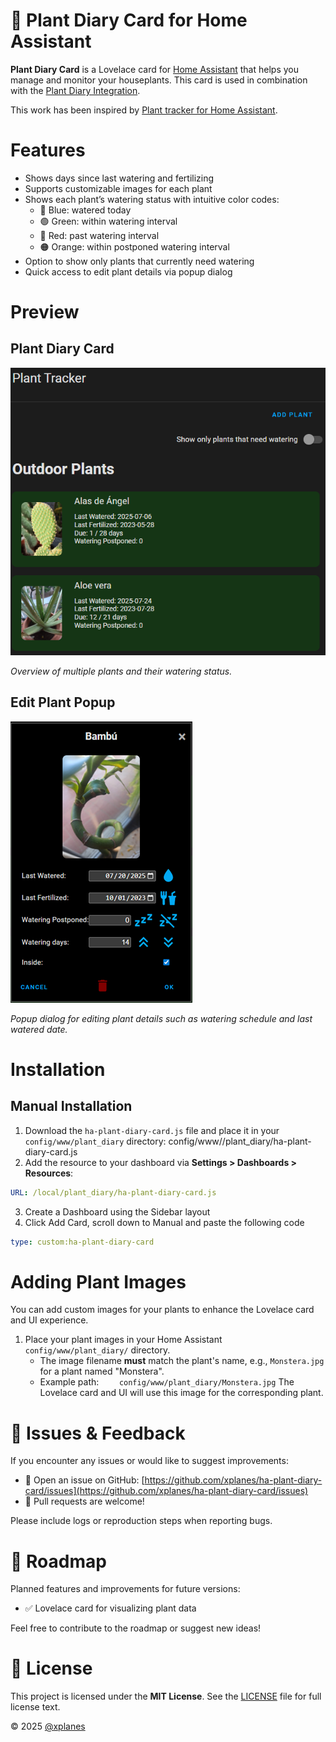 # 🌿 Plant Diary Card for Home Assistant

**Plant Diary Card** is a Lovelace card for [Home Assistant](https://www.home-assistant.io/) that helps you manage and monitor your houseplants. This card is used in combination with the [Plant Diary Integration](https://github.com/xplanes/ha-plant-diary).

This work has been inspired by [Plant tracker for Home Assistant](https://github.com/mountwebs/ha-plant-tracker).

# Features

- Shows days since last watering and fertilizing
- Supports customizable images for each plant
- Shows each plant’s watering status with intuitive color codes:
  - 🔵 Blue: watered today
  - 🟢 Green: within watering interval
  - 🔴 Red: past watering interval
  - 🟠 Orange: within postponed watering interval
- Option to show only plants that currently need watering
- Quick access to edit plant details via popup dialog

# Preview

## Plant Diary Card

![Plant Diary Card](docs/plant-diary-card.png)

_Overview of multiple plants and their watering status._

## Edit Plant Popup

![Edit Plant](docs/edit-popup.png)

_Popup dialog for editing plant details such as watering schedule and last watered date._

# Installation

## Manual Installation

1. Download the `ha-plant-diary-card.js` file and place it in your `config/www/plant_diary` directory: config/www//plant_diary/ha-plant-diary-card.js
2. Add the resource to your dashboard via **Settings > Dashboards > Resources**:

```yaml
URL: /local/plant_diary/ha-plant-diary-card.js
```

3. Create a Dashboard using the Sidebar layout
4. Click Add Card, scroll down to Manual and paste the following code

```yaml
type: custom:ha-plant-diary-card
```

# Adding Plant Images

You can add custom images for your plants to enhance the Lovelace card and UI experience.

1. Place your plant images in your Home Assistant `config/www/plant_diary/` directory.
   - The image filename **must** match the plant's name, e.g., `Monstera.jpg` for a plant named "Monstera".
   - Example path:
     `    config/www/plant_diary/Monstera.jpg`
     The Lovelace card and UI will use this image for the corresponding plant.

# 🐛 Issues & Feedback

If you encounter any issues or would like to suggest improvements:

- 📌 Open an issue on GitHub: [https://github.com/xplanes/ha-plant-diary-card/issues](https://github.com/xplanes/ha-plant-diary-card/issues)
- 🙌 Pull requests are welcome!

Please include logs or reproduction steps when reporting bugs.

# 🧠 Roadmap

Planned features and improvements for future versions:

- ✅ Lovelace card for visualizing plant data

Feel free to contribute to the roadmap or suggest new ideas!

# 📄 License

This project is licensed under the **MIT License**.
See the [LICENSE](LICENSE) file for full license text.

© 2025 [@xplanes](https://github.com/xplanes)
